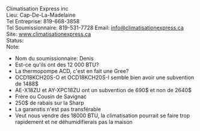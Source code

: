 Climatisation Express inc  
Lieu: Cap-De-La-Madelaine  
Tel Entreprise: 819-668-3858   
Tel Soumissionnaire: 819-531-7728 
Email: info@climatisationexpress.ca  
Site: www.climatisationexpress.ca  
Status:  
Note:  
- Nom du soumissionnaire: Denis  
- Est-ce qu'ils ont des 12 000 BTU?
- La thermopompe ACD, c'est en fait une Gree?
- OCD18KCH20S-O et OCD18KCH20S-I semble bien avoir une subvention de 1488$
- AE-X18ZU et AY-XPC18ZU ont un subvention de 690$ et non de 2640$
- Frère ou Cousin de Savignac
- 250$ de rabais sur la Sharp
- La garanstis n'est pas transférable
- Veut nous vendre des 18000 BTU, la climatisation pourrait se faire trop rapidement et ne déhumidifierais pas la maison